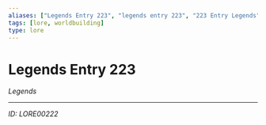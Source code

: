 ```yaml
---
aliases: ["Legends Entry 223", "legends entry 223", "223 Entry Legends"]
tags: [lore, worldbuilding]
type: lore
---
```


# Legends Entry 223

*Legends*

---
*ID: LORE00222*